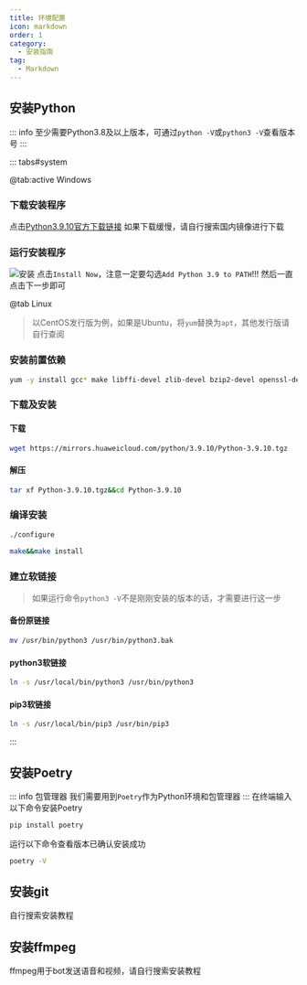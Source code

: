 ```yaml
---
title: 环境配置
icon: markdown
order: 1
category:
  - 安装指南
tag:
  - Markdown
---
```

## 安装Python

::: info
至少需要Python3.8及以上版本，可通过`python -V`或`python3 -V`查看版本号
:::

::: tabs#system

@tab:active Windows
### 下载安装程序
点击[Python3.9.10官方下载链接](https://www.python.org/ftp/python/3.9.10/python-3.9.10-amd64.exe)
如果下载缓慢，请自行搜索国内镜像进行下载
### 运行安装程序
![安装](https://static.cherishmoon.fun/blog/LittlePaimon/pyi.png)
点击`Install Now`，注意一定要勾选`Add Python 3.9 to PATH`!!!
然后一直点击下一步即可

@tab Linux
> 以CentOS发行版为例，如果是Ubuntu，将`yum`替换为`apt`，其他发行版请自行查阅

### 安装前置依赖
```bash
yum -y install gcc* make libffi-devel zlib-devel bzip2-devel openssl-devel ncurses-devel sqlite-devel readline-devel tk-devel
```
### 下载及安装

#### 下载
```bash
wget https://mirrors.huaweicloud.com/python/3.9.10/Python-3.9.10.tgz
````
#### 解压
```bash
tar xf Python-3.9.10.tgz&&cd Python-3.9.10
```
### 编译安装
```bash
./configure
```
```bash
make&&make install
```
### 建立软链接
> 如果运行命令`python3 -V`不是刚刚安装的版本的话，才需要进行这一步
#### 备份原链接
```bash
mv /usr/bin/python3 /usr/bin/python3.bak
```
#### python3软链接
```bash
ln -s /usr/local/bin/python3 /usr/bin/python3
```
#### pip3软链接
```bash
ln -s /usr/local/bin/pip3 /usr/bin/pip3
```

:::

## 安装Poetry

::: info 包管理器
我们需要用到`Poetry`作为Python环境和包管理器
::: 
在终端输入以下命令安装Poetry
```bash
pip install poetry
```
运行以下命令查看版本已确认安装成功
```bash
poetry -V
```

## 安装git
自行搜索安装教程

## 安装ffmpeg
ffmpeg用于bot发送语音和视频，请自行搜索安装教程